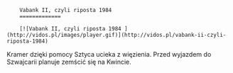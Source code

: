 
        Vabank II, czyli riposta 1984 
        =============
        
        [![Vabank II, czyli riposta 1984 ](http://vidos.pl/images/player.gif)](http://vidos.pl/vabank-ii-czyli-riposta-1984)
        
        
 Kramer dzięki pomocy Sztyca ucieka z więzienia. Przed wyjazdem do Szwajcarii planuje zemścić się na Kwincie.
    